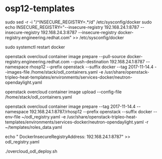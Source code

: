 # osp12-templates

sudo sed -r -i "/^INSECURE_REGISTRY=.*/d" /etc/sysconfig/docker
sudo echo INSECURE_REGISTRY="--insecure-registry 192.168.24.1:8787 --insecure-registry 192.168.24.3:8787 --insecure-registry docker-registry.engineering.redhat.com" >> /etc/sysconfig/docker

sudo systemctl restart docker

openstack overcloud container image prepare --pull-source docker-registry.engineering.redhat.com --push-destination 192.168.24.1:8787 --namespace rhosp12 --prefix openstack --suffix docker --tag 2017-11-14.4 --images-file /home/stack/odl_containers.yaml -e /usr/share/openstack-tripleo-heat-templates/environments/services-docker/neutron-opendaylight.yaml                                       

openstack overcloud container image upload --config-file /home/stack/odl_containers.yaml

openstack overcloud container image prepare --tag 2017-11-14.4 --namespace 192.168.24.1:8787/rhosp12 --prefix openstack --suffix docker --env-file ~/odl_registry.yaml -e /usr/share/openstack-tripleo-heat-templates/environments/services-docker/neutron-opendaylight.yaml -r ~/templates/roles_data.yaml          

echo "  DockerInsecureRegistryAddress: 192.168.24.1:8787" >>   odl_registry.yaml

./overcloud_odl_deploy.sh

